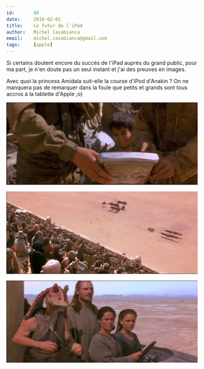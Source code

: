 ```yaml
---
id:       88
date:     2010-02-01
title:    Le futur de l'iPad
author:   Michel Casabianca
email:    michel.casabianca@gmail.com
tags:     [apple]
---
```


Si certains doutent encore du succés de l'iPad auprés du grand public, pour ma part, je n'en doute pas un seul instant et j'ai des preuves en images.

<!--more-->

Avec quoi la princess Amidala suit-elle la course d'iPod d'Anakin ? On ne manquera pas de remarquer dans la foule que petits et grands sont tous accros à la tablette d'Apple ;o)

![](star-wars-1.png)

![](star-wars-2.png)

![](star-wars-3.png)
